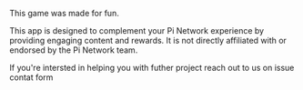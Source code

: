 
This game was made for fun. 

This app is designed to complement your Pi Network experience by providing engaging content and rewards. It is not directly affiliated with or endorsed by the Pi Network team.

If you're intersted in helping you with futher project reach out to us on issue contat form
